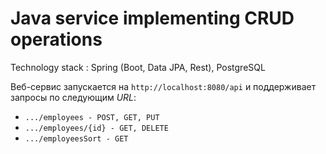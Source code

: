 # Java service implementing CRUD operations 
Technology stack : Spring (Boot, Data JPA, Rest), PostgreSQL


Веб-сервис запускается на `http://localhost:8080/api` и поддерживает запросы по следующим _URL_:

* `.../employees - POST, GET, PUT`
* `.../employees/{id} - GET, DELETE`
* `.../employeesSort - GET`
